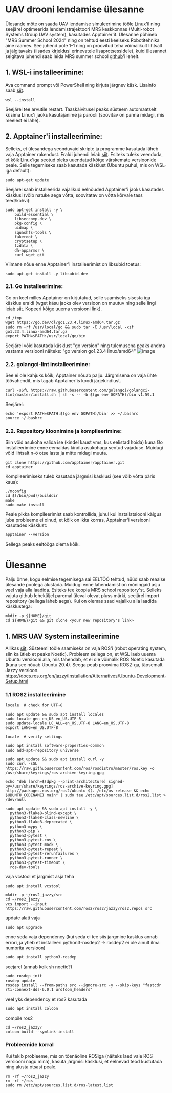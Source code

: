 # UAV drooni lendamise ülesanne

Ülesande mõte on saada UAV lendamise simuleerimine tööle Linux'il ning seejärel optimeerida lendamistrajektoori MRS keskkonnas (Multi-robot Systems Group UAV system), kasutades Apptainer'it. Ülesanne põhineb "MRS Summer School 2024" ning on tehtud eesti keelseks Robotitehnika aine raames. See juhend pole 1-1 ning on proovitud teha võimalikult lihtsalt ja jälgitavaks (lisades kirjeldusi erinevatele lisaprotsessidele), kuid ülesannet selgitava juhendi saab leida MRS summer school [github](https://github.com/ctu-mrs/summer-school-2024)'i lehelt.

## 1. WSL-i installeerimine:
Ava command prompt või PowerShell ning kirjuta järgnev käsk. Lisainfo saab [siit](https://learn.microsoft.com/en-us/windows/wsl/setup/environment#get-started).
```
wsl --install
```
Seejärel tee arvutile restart. Taaskäivitusel peaks süsteem automaatselt küsima Linux'i jaoks kasutajanime ja parooli (soovitav on panna midagi, mis meelest ei lähe).

## 2. Apptainer'i installeerimine:
Selleks, et ülesandega seonduvaid skripte ja programme kasutada läheb vaja Apptainer rakendust. Eraldi juhendi leiab [siit](https://github.com/apptainer/apptainer/blob/main/INSTALL.md). Esiteks tuleks veenduda, et kõik Linux'iga seotud oleks uuendatud kõige värskemate versioonide peale. Selle tegemiseks saab kasutada käsklust (Ubuntu puhul, mis on WSL-iga default):
```
sudo apt-get update
```
Seejärel saab installeerida vajalikud eelnõuded Apptainer'i jaoks kasutades käsklusi (võib natuke aega võtta, soovitatav on võtta kõrvale tass teed/kohvi):
```
sudo apt-get install -y \
    build-essential \
    libseccomp-dev \
    pkg-config \
    uidmap \
    squashfs-tools \
    fakeroot \
    cryptsetup \
    tzdata \
    dh-apparmor \
    curl wget git
```
Viimane nõue enne Apptainer'i installeerimist on libsubid toetus:
```
sudo apt-get install -y libsubid-dev
```
### 2.1. Go installeerimine:
Go on keel milles Apptainer on kirjutatud, selle saamiseks sisesta iga käsklus eraldi (wget käsu jaoks olev versioon on muutuv ning selle lingi leiab [siit](https://go.dev/dl/). Kopeeri kõige uuema versiooni link).
```
cd /tmp
wget https://go.dev/dl/go1.23.4.linux-amd64.tar.gz
sudo rm -rf /usr/local/go && sudo tar -C /usr/local -xzf go1.23.4.linux-amd64.tar.gz
export PATH=$PATH:/usr/local/go/bin
```
Seejärel võid kasutada käsklust "go version" ning tulemusena peaks andma vastama versiooni näiteks: "go version go1.23.4 linux/amd64"
![image](https://github.com/user-attachments/assets/b89ece01-e7bc-4a0a-9bc4-c6259cd8afcb)

### 2.2. golangci-lint installeerimine:
See ei ole kahjuks kõik, Apptainer nõuab palju. Järgmisena on vaja ühte töövahendit, mis tagab Apptainer'is koodi järjekindlust.
```
curl -sSfL https://raw.githubusercontent.com/golangci/golangci-lint/master/install.sh | sh -s -- -b $(go env GOPATH)/bin v1.59.1
```
Seejärel:
```
echo 'export PATH=$PATH:$(go env GOPATH)/bin' >> ~/.bashrc
source ~/.bashrc
```

### 2.2. Repository kloonimine ja kompileerimine:
Siin võid asukoha valida ise (kindel kaust vms, kus eelistad hoida) kuna Go installeerimine enne eemaldas kindla asukohaga seotud vajaduse. Muidugi võid lihtsalt n-ö otse lasta ja mitte midagi muuta.
```
git clone https://github.com/apptainer/apptainer.git
cd apptainer
```
Kompileerimiseks tuleb kasutada järgmisi käsklusi (see võib võtta päris kaua):
```
./mconfig
cd $(/bin/pwd)/builddir
make
sudo make install
```
Peale pikka kompileerimist saab kontrollida, juhul kui installatsiooni käigus juba probleeme ei olnud, et kõik on ikka korras, Apptainer'i versiooni kasutades käsklust:
```
apptainer --version
```
Sellega peaks eeltööga olema kõik.

# Ülesanne
Palju õnne, kogu eelmise tegemisega sai EELTÖÖ tehtud, nüüd saab reaalse ülesande poolega alustada. Muidugi enne lahendamist on mõningaid asju veel vaja alla laadida. Esiteks tee koopia MRS school repository'st. Selleks vajuta github leheküljel paremal üleval olevat pluss märki, seejärel import repository (sellega läheb aega). Kui on olemas saad vajaliku alla laadida käsklustega:
```
mkdir -p ${HOME}/git
cd ${HOME}/git && git clone <your new repository's link>
```
## 1. MRS UAV System installeerimine
Allikas [siit](https://github.com/ctu-mrs/mrs_uav_system). Süsteemi tööle saamiseks on vaja ROS'i (robot operating system, siin ka ütleb et peaks Noetic). Probleem sellega on, et WSL laeb uuema Ubuntu versiooni alla, mis tähendab, et ei ole võimalik ROS Noetic kasutada (kuna see nõuab Ubuntu 20.4). Seega peab proovima ROS2-ga, täpsemalt Jazzy versioon. https://docs.ros.org/en/jazzy/Installation/Alternatives/Ubuntu-Development-Setup.html

### 1.1 ROS2 installeerimine
```
locale  # check for UTF-8

sudo apt update && sudo apt install locales
sudo locale-gen en_US en_US.UTF-8
sudo update-locale LC_ALL=en_US.UTF-8 LANG=en_US.UTF-8
export LANG=en_US.UTF-8

locale  # verify settings
```
```
sudo apt install software-properties-common
sudo add-apt-repository universe
```
```
sudo apt update && sudo apt install curl -y
sudo curl -sSL https://raw.githubusercontent.com/ros/rosdistro/master/ros.key -o /usr/share/keyrings/ros-archive-keyring.gpg
```
```
echo "deb [arch=$(dpkg --print-architecture) signed-by=/usr/share/keyrings/ros-archive-keyring.gpg] http://packages.ros.org/ros2/ubuntu $(. /etc/os-release && echo $UBUNTU_CODENAME) main" | sudo tee /etc/apt/sources.list.d/ros2.list > /dev/null
```
```
sudo apt update && sudo apt install -y \
  python3-flake8-blind-except \
  python3-flake8-class-newline \
  python3-flake8-deprecated \
  python3-mypy \
  python3-pip \
  python3-pytest \
  python3-pytest-cov \
  python3-pytest-mock \
  python3-pytest-repeat \
  python3-pytest-rerunfailures \
  python3-pytest-runner \
  python3-pytest-timeout \
  ros-dev-tools
```
vaja vcstool et jargmist asja teha
```
sudo apt install vcstool
```
```
mkdir -p ~/ros2_jazzy/src
cd ~/ros2_jazzy
vcs import --input https://raw.githubusercontent.com/ros2/ros2/jazzy/ros2.repos src
```
update alati vaja
```
sudo apt upgrade
```
enne seda vaja dependency (kui seda ei tee siis jargmine kasklus annab errori, ja ytleb et installeeri python3-rosdep2 -> rosdep2 ei ole ainult ilma numbrita versioon)
```
sudo apt install python3-rosdep
```
seejarel (annab koik sh noetic?)
```
sudo rosdep init
rosdep update
rosdep install --from-paths src --ignore-src -y --skip-keys "fastcdr rti-connext-dds-6.0.1 urdfdom_headers"
```
veel yks dependency et ros2 kasutada
```
sudo apt install colcon
```
compile ros2
```
cd ~/ros2_jazzy/
colcon build --symlink-install
```
### Probleemide korral
Kui tekib probleeme, mis on tõenäoline ROSiga (näiteks laed vale ROS versiooni nagu mina), kasuta järgmisi käsklusi, et eelnevad teod kustutada ning alusta otsast peale.
```
rm -rf ~/ros2_jazzy
rm -rf ~/ros
sudo rm /etc/apt/sources.list.d/ros-latest.list
```

